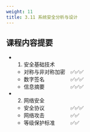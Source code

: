 ```yaml
---
weight: 11
title: 3.11 系统安全分析与设计
---
```

## 课程内容提要
- 1. 安全基础技术
  - 对称与非对称加密&emsp;✅✅✅
  - 数字签名&emsp;&emsp;&emsp;&emsp;&emsp;✅✅✅
  - 信息摘要&emsp;&emsp;&emsp;&emsp;&emsp;✅✅✅
- 2. 网络安全
  - 安全协议&emsp;&emsp;&emsp;&emsp;&emsp;✅✅✅
  - 网络攻击&emsp;&emsp;&emsp;&emsp;&emsp;✅✅
  - 等级保护标准&emsp;&emsp;&emsp;✅✅